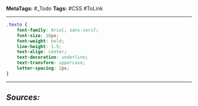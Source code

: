 **MetaTags:** #_Todo
**Tags:** #CSS #ToLink 
- - -
```css
.texto {
    font-family: Arial, sans-serif;
    font-size: 16px;
    font-weight: bold;
    line-height: 1.5;
    text-align: center;
    text-decoration: underline;
    text-transform: uppercase;
    letter-spacing: 2px;
}
```

- - - 
## ***Sources:***